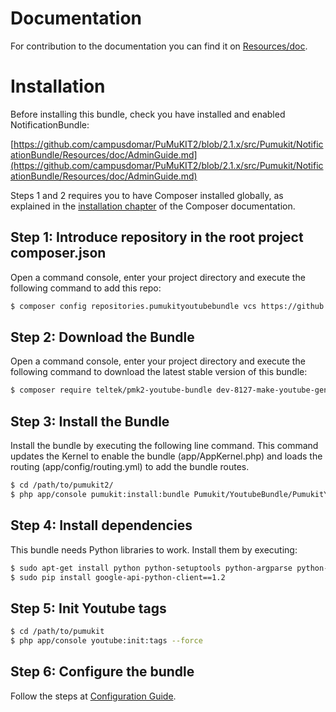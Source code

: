 Documentation
=============

For contribution to the documentation you can find it on [Resources/doc](Resources/doc).

Installation
============

Before installing this bundle, check you have installed and enabled NotificationBundle:

[https://github.com/campusdomar/PuMuKIT2/blob/2.1.x/src/Pumukit/NotificationBundle/Resources/doc/AdminGuide.md](https://github.com/campusdomar/PuMuKIT2/blob/2.1.x/src/Pumukit/NotificationBundle/Resources/doc/AdminGuide.md)

Steps 1 and 2 requires you to have Composer installed globally, as explained
in the [installation chapter](https://getcomposer.org/doc/00-intro.md)
of the Composer documentation.

Step 1: Introduce repository in the root project composer.json
---------------------------------------------------------

Open a command console, enter your project directory and execute the
following command to add this repo:

```bash
$ composer config repositories.pumukityoutubebundle vcs https://github.com/teltek/PuMuKIT2-youtube-bundle
```

Step 2: Download the Bundle
---------------------------

Open a command console, enter your project directory and execute the
following command to download the latest stable version of this bundle:

```bash
$ composer require teltek/pmk2-youtube-bundle dev-8127-make-youtube-generic
```

Step 3: Install the Bundle
--------------------------

Install the bundle by executing the following line command. This command updates the Kernel to enable the bundle (app/AppKernel.php) and loads the routing (app/config/routing.yml) to add the bundle routes.

```bash
$ cd /path/to/pumukit2/
$ php app/console pumukit:install:bundle Pumukit/YoutubeBundle/PumukitYoutubeBundle
```

Step 4: Install dependencies
----------------------------

This bundle needs Python libraries to work. Install them by executing:

```bash
$ sudo apt-get install python python-setuptools python-argparse python-pip python-gflags
$ sudo pip install google-api-python-client==1.2
```

Step 5: Init Youtube tags
-------------------------

```bash
$ cd /path/to/pumukit
$ php app/console youtube:init:tags --force
```

Step 6: Configure the bundle
----------------------------

Follow the steps at [Configuration Guide](https://github.com/teltek/PuMuKIT2-youtube-bundle/blob/master/Resources/doc/ConfigurationGuide.md).
